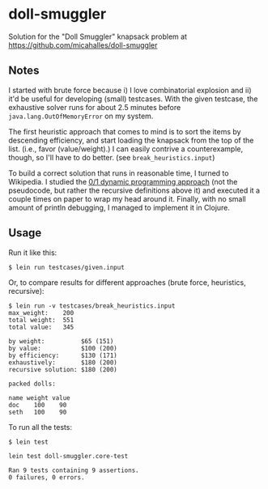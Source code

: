 # doll-smuggler

Solution for the "Doll Smuggler" knapsack problem at https://github.com/micahalles/doll-smuggler

## Notes

I started with brute force because i) I love combinatorial explosion and ii) it'd be useful for developing (small) testcases. With the given testcase, the exhaustive solver runs for about 2.5 minutes before `java.lang.OutOfMemoryError` on my system.

The first heuristic approach that comes to mind is to sort the items by descending efficiency, and start loading the knapsack from the top of the list. (i.e., favor (value/weight).) I can easily contrive a counterexample, though, so I'll have to do better. (see `break_heuristics.input`)

To build a correct solution that runs in reasonable time, I turned to Wikipedia. I studied the [0/1 dynamic programming approach](http://en.wikipedia.org/wiki/Knapsack_problem#0.2F1_knapsack_problem) (not the pseudocode, but rather the recursive definitions above it) and executed it a couple times on paper to wrap my head around it.  Finally, with no small amount of println debugging, I managed to implement it in Clojure.

## Usage

Run it like this:

    $ lein run testcases/given.input

Or, to compare results for different approaches (brute force, heuristics, recursive):

    $ lein run -v testcases/break_heuristics.input
    max_weight:    200
    total weight:  551
    total value:   345
    
    by weight:          $65 (151)
    by value:           $100 (200)
    by efficiency:      $130 (171)
    exhaustively:       $180 (200)
    recursive solution: $180 (200)
    
    packed dolls:
    
    name weight value
    doc    100    90
    seth   100    90

To run all the tests:

    $ lein test
    
    lein test doll-smuggler.core-test
    
    Ran 9 tests containing 9 assertions.
    0 failures, 0 errors.

